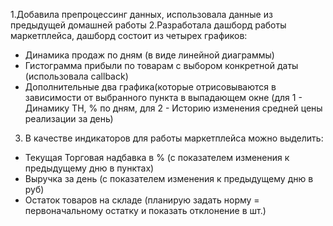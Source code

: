 1.Добавила препроцессинг данных, использовала данные из предыдущей домашней работы
2.Разработала дашборд работы маркетплейса, дашборд состоит из четырех графиков:
  - Динамика продаж по дням (в виде линейной диаграммы)
  - Гистограмма прибыли по товарам с выбором конкретной даты (использовала callback)
  - Дополнительные два графика(которые отрисовываются в зависимости от выбранного пункта в выпадающем окне (для 1 - Динамику ТН, % по дням, для 2 - Историю изменения средней цены реализации за день)
3. В качестве индикаторов для работы маркетплейса можно выделить:
  - Текущая Торговая надбавка в % (с показателем изменения к предыдущему дню в пунктах)
  - Выручка за день (с показателем изменения к предыдущему дню в руб)
  - Остаток товаров на складе  (планирую задать норму  = первоначальному остатку и показать отклонение в шт.)

